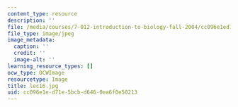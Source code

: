 ```yaml
---
content_type: resource
description: ''
file: /media/courses/7-012-introduction-to-biology-fall-2004/cc096e1ed71e5bcbd6460ea6f0e50213_lec16.jpg
file_type: image/jpeg
image_metadata:
  caption: ''
  credit: ''
  image-alt: ''
learning_resource_types: []
ocw_type: OCWImage
resourcetype: Image
title: lec16.jpg
uid: cc096e1e-d71e-5bcb-d646-0ea6f0e50213
---
```

